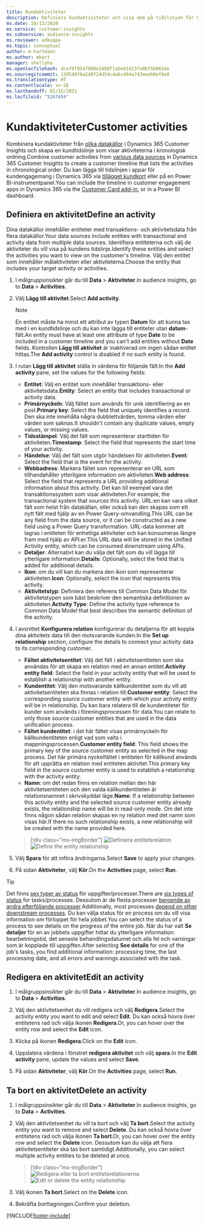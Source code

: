 ```yaml
---
title: Kundaktiviteter
description: Definiera kundaktiviteter och visa dem på tidslinjen för kunden.
ms.date: 10/13/2020
ms.service: customer-insights
ms.subservice: audience-insights
ms.reviewer: adkuppa
ms.topic: conceptual
author: m-hartmann
ms.author: mhart
manager: shellyha
ms.openlocfilehash: dcef8f0547009e1488f1abe91423fa0bf5b061de
ms.sourcegitcommit: 139548f8a2d0f24d54c4a6c404a743eeeb8ef8e0
ms.translationtype: HT
ms.contentlocale: sv-SE
ms.lasthandoff: 02/15/2021
ms.locfileid: "5267454"
---
```

# <a name="customer-activities"></a><span data-ttu-id="5057e-103">Kundaktiviteter</span><span class="sxs-lookup"><span data-stu-id="5057e-103">Customer activities</span></span>

<span data-ttu-id="5057e-104">Kombinera kundaktiviteter från [olika datakällor](data-sources.md) i Dynamics 365 Customer Insights och skapa en kundtidslinje som visar aktiviteterna i kronologisk ordning.</span><span class="sxs-lookup"><span data-stu-id="5057e-104">Combine customer activities from [various data sources](data-sources.md) in Dynamics 365 Customer Insights to create a customer timeline that lists the activities in chronological order.</span></span> <span data-ttu-id="5057e-105">Du kan lägga till tidslinjen i appar för kundengagemang i Dynamics 365 via [tillägget kundkort](customer-card-add-in.md) eller på en Power BI-instrumentpanel.</span><span class="sxs-lookup"><span data-stu-id="5057e-105">You can include the timeline in customer engagement apps in Dynamics 365 via the [Customer Card add-in](customer-card-add-in.md), or in a Power BI dashboard.</span></span>

## <a name="define-an-activity"></a><span data-ttu-id="5057e-106">Definiera en aktivitet</span><span class="sxs-lookup"><span data-stu-id="5057e-106">Define an activity</span></span>

<span data-ttu-id="5057e-107">Dina datakällor innehåller entiteter med transaktions- och aktivitetsdata från flera datakällor.</span><span class="sxs-lookup"><span data-stu-id="5057e-107">Your data sources include entities with transactional and activity data from multiple data sources.</span></span> <span data-ttu-id="5057e-108">Identifiera entiteterna och välj de aktiviteter du vill visa på kundens tidslinje.</span><span class="sxs-lookup"><span data-stu-id="5057e-108">Identify these entities and select the activities you want to view on the customer's timeline.</span></span> <span data-ttu-id="5057e-109">Välj den entitet som innehåller målaktiviteten eller aktiviteterna.</span><span class="sxs-lookup"><span data-stu-id="5057e-109">Choose the entity that includes your target activity or activities.</span></span>

1. <span data-ttu-id="5057e-110">I målgruppsinsikter går du till **Data** > **Aktiviteter**.</span><span class="sxs-lookup"><span data-stu-id="5057e-110">In audience insights, go to **Data** > **Activities**.</span></span>

1. <span data-ttu-id="5057e-111">Välj **Lägg till aktivitet**.</span><span class="sxs-lookup"><span data-stu-id="5057e-111">Select **Add activity**.</span></span>

   > [!NOTE]
   > <span data-ttu-id="5057e-112">En entitet måste ha minst ett attribut av typen **Datum** för att kunna tas med i en kundtidslinje och du kan inte lägga till entiteter utan **datum**-fält.</span><span class="sxs-lookup"><span data-stu-id="5057e-112">An entity must have at least one attribute of type **Date** to be included in a customer timeline and you can't add entities without **Date** fields.</span></span> <span data-ttu-id="5057e-113">Kontrollen **Lägg till aktivitet** är inaktiverad om ingen sådan entitet hittas.</span><span class="sxs-lookup"><span data-stu-id="5057e-113">The **Add activity** control is disabled if no such entity is found.</span></span>

1. <span data-ttu-id="5057e-114">I rutan **Lägg till aktivitet** ställa in värdena för följande fält:</span><span class="sxs-lookup"><span data-stu-id="5057e-114">In the **Add activity** pane, set the values for the following fields:</span></span>

   - <span data-ttu-id="5057e-115">**Entitet**: Välj en entitet som innehåller transaktions- eller aktivitetsdata.</span><span class="sxs-lookup"><span data-stu-id="5057e-115">**Entity**: Select an entity that includes transactional or activity data.</span></span>
   - <span data-ttu-id="5057e-116">**Primärnyckeln**: Välj fältet som används för unik identifiering av en post.</span><span class="sxs-lookup"><span data-stu-id="5057e-116">**Primary key**: Select the field that uniquely identifies a record.</span></span> <span data-ttu-id="5057e-117">Den ska inte innehålla några dubblettvärden, tomma värden eller värden som saknas.</span><span class="sxs-lookup"><span data-stu-id="5057e-117">It shouldn't contain any duplicate values, empty values, or missing values.</span></span>
   - <span data-ttu-id="5057e-118">**Tidsstämpel**: Välj det fält som representerar starttiden för aktiviteten.</span><span class="sxs-lookup"><span data-stu-id="5057e-118">**Timestamp**: Select the field that represents the start time of your activity.</span></span>
   - <span data-ttu-id="5057e-119">**Händelse**: Välj det fält som utgör händelsen för aktiviteten.</span><span class="sxs-lookup"><span data-stu-id="5057e-119">**Event**: Select the field that is the event for the activity.</span></span>
   - <span data-ttu-id="5057e-120">**Webbadress**: Markera fältet som representerar en URL som tillhandahåller ytterligare information om aktiviteten.</span><span class="sxs-lookup"><span data-stu-id="5057e-120">**Web address**: Select the field that represents a URL providing additional information about this activity.</span></span> <span data-ttu-id="5057e-121">Det kan till exempel vara det transaktionssystem som visar aktiviteten.</span><span class="sxs-lookup"><span data-stu-id="5057e-121">For example, the transactional system that sources this activity.</span></span> <span data-ttu-id="5057e-122">URL:en kan vara vilket fält som helst från datakällan, eller också kan den skapas som ett nytt fält med hjälp av en Power Query-omvandling.</span><span class="sxs-lookup"><span data-stu-id="5057e-122">This URL can be any field from the data source, or it can be constructed as a new field using a Power Query transformation.</span></span> <span data-ttu-id="5057e-123">URL-data kommer att lagras i entiteten för enhetliga aktiviteter och kan konsumeras längre fram med hjälp av API:er.</span><span class="sxs-lookup"><span data-stu-id="5057e-123">This URL data will be stored in the Unified Activity entity, which can be consumed downstream using APIs.</span></span>
   - <span data-ttu-id="5057e-124">**Detaljer**: Alternativt kan du välja det fält som du vill lägga till ytterligare information.</span><span class="sxs-lookup"><span data-stu-id="5057e-124">**Details**: Optionally, select the field that is added for additional details.</span></span>
   - <span data-ttu-id="5057e-125">**Ikon**: om du vill kan du markera den ikon som representerar aktiviteten.</span><span class="sxs-lookup"><span data-stu-id="5057e-125">**Icon**: Optionally, select the icon that represents this activity.</span></span>
   - <span data-ttu-id="5057e-126">**Aktivitetstyp**: Definiera den referens till Common Data Model för aktivitetstypen som bäst beskriver den semantiska definitionen av aktiviteten.</span><span class="sxs-lookup"><span data-stu-id="5057e-126">**Activity Type**: Define the activity type reference to Common Data Model that best describes the semantic definition of the activity.</span></span>

1. <span data-ttu-id="5057e-127">I avsnittet **Konfigurera relation** konfigurerar du detaljerna för att koppla dina aktivitets data till den motsvarande kunden.</span><span class="sxs-lookup"><span data-stu-id="5057e-127">In the **Set up relationship** section, configure the details to connect your activity data to its corresponding customer.</span></span>

    - <span data-ttu-id="5057e-128">**Fältet aktivitetsentitet**: Välj det fält i aktivitetsentiteten som ska användas för att skapa en relation med en annan entitet.</span><span class="sxs-lookup"><span data-stu-id="5057e-128">**Activity entity field**: Select the field in your activity entity that will be used to establish a relationship with another entity.</span></span>
    - <span data-ttu-id="5057e-129">**Kundentitet**: Välj den motsvarande källkundentitet som du vill att aktivitetsentiteten ska finnas i relation till.</span><span class="sxs-lookup"><span data-stu-id="5057e-129">**Customer entity**: Select the corresponding source customer entity with which your activity entity will be in relationship.</span></span> <span data-ttu-id="5057e-130">Du kan bara relatera till de kundentiteter för kunder som används i föreningsprocessen för data.</span><span class="sxs-lookup"><span data-stu-id="5057e-130">You can relate to only those source customer entities that are used in the data unification process.</span></span>
    - <span data-ttu-id="5057e-131">**Fältet kundentitet**: i det här fältet visas primärnyckeln för källkundentiteten enligt vad som valts i mappningsprocessen.</span><span class="sxs-lookup"><span data-stu-id="5057e-131">**Customer entity field**: This field shows the primary key of the source customer entity as selected in the map process.</span></span> <span data-ttu-id="5057e-132">Det här primära nyckelfältet i entiteten för källkund används för att upprätta en relation med entiteten aktivitet.</span><span class="sxs-lookup"><span data-stu-id="5057e-132">This primary key field in the source customer entity is used to establish a relationship with the activity entity.</span></span>
    - <span data-ttu-id="5057e-133">**Namn**: om det redan finns en relation mellan den här aktivitetsentiteten och den valda källkundentiteten är relationsnamnet i skrivskyddat läge.</span><span class="sxs-lookup"><span data-stu-id="5057e-133">**Name**: If a relationship between this activity entity and the selected source customer entity already exists, the relationship name will be in read-only mode.</span></span> <span data-ttu-id="5057e-134">Om det inte finns någon sådan relation skapas en ny relation med det namn som visas här.</span><span class="sxs-lookup"><span data-stu-id="5057e-134">If there no such relationship exists, a new relationship will be created with the name provided here.</span></span>
   
   > [!div class="mx-imgBorder"]
   > <span data-ttu-id="5057e-135">![Definiera entitetsrelation](media/activities-entities-define.png "Definiera entitetsrelation")</span><span class="sxs-lookup"><span data-stu-id="5057e-135">![Define the entity relationship](media/activities-entities-define.png "Define the entity relationship")</span></span>

1. <span data-ttu-id="5057e-136">Välj **Spara** för att införa ändringarna.</span><span class="sxs-lookup"><span data-stu-id="5057e-136">Select **Save** to apply your changes.</span></span>

1. <span data-ttu-id="5057e-137">På sidan **Aktiviteter**, välj **Kör**.</span><span class="sxs-lookup"><span data-stu-id="5057e-137">On the **Activities** page, select **Run**.</span></span>

> [!TIP]
> <span data-ttu-id="5057e-138">Det finns [sex typer av status](system.md#status-types) för uppgifter/processer.</span><span class="sxs-lookup"><span data-stu-id="5057e-138">There are [six types of status](system.md#status-types) for tasks/processes.</span></span> <span data-ttu-id="5057e-139">Dessutom är de flesta processer [beroende av andra efterföljande processer](system.md#refresh-policies).</span><span class="sxs-lookup"><span data-stu-id="5057e-139">Additionally, most processes [depend on other downstream processes](system.md#refresh-policies).</span></span> <span data-ttu-id="5057e-140">Du kan välja status för en process om du vill visa information om förloppet för hela jobbet.</span><span class="sxs-lookup"><span data-stu-id="5057e-140">You can select the status of a process to see details on the progress of the entire job.</span></span> <span data-ttu-id="5057e-141">När du har valt **Se detaljer** för en av jobbets uppgifter hittar du ytterligare information: bearbetningstid, det senaste behandlingsdatumet och alla fel och varningar som är kopplade till uppgiften.</span><span class="sxs-lookup"><span data-stu-id="5057e-141">After selecting **See details** for one of the job's tasks, you find additional information: processing time, the last processing date, and all errors and warnings associated with the task.</span></span>

## <a name="edit-an-activity"></a><span data-ttu-id="5057e-142">Redigera en aktivitet</span><span class="sxs-lookup"><span data-stu-id="5057e-142">Edit an activity</span></span>

1. <span data-ttu-id="5057e-143">I målgruppsinsikter går du till **Data** > **Aktiviteter**.</span><span class="sxs-lookup"><span data-stu-id="5057e-143">In audience insights, go to **Data** > **Activities**.</span></span>

2. <span data-ttu-id="5057e-144">Välj den aktivitetsenhet du vill redigera och välj **Redigera**.</span><span class="sxs-lookup"><span data-stu-id="5057e-144">Select the activity entity you want to edit and select **Edit**.</span></span> <span data-ttu-id="5057e-145">Du kan också hovra över entitetens rad och välja ikonen **Redigera**.</span><span class="sxs-lookup"><span data-stu-id="5057e-145">Or, you can hover over the entity row and select the **Edit** icon.</span></span>

3. <span data-ttu-id="5057e-146">Klicka på ikonen **Redigera**.</span><span class="sxs-lookup"><span data-stu-id="5057e-146">Click on the **Edit** icon.</span></span>

4. <span data-ttu-id="5057e-147">Uppdatera värdena i fönstret **redigera aktivitet** och välj **spara**.</span><span class="sxs-lookup"><span data-stu-id="5057e-147">In the **Edit activity** pane, update the values and select **Save**.</span></span>

5. <span data-ttu-id="5057e-148">På sidan **Aktiviteter**, välj **Kör**.</span><span class="sxs-lookup"><span data-stu-id="5057e-148">On the **Activities** page, select **Run**.</span></span>

## <a name="delete-an-activity"></a><span data-ttu-id="5057e-149">Ta bort en aktivitet</span><span class="sxs-lookup"><span data-stu-id="5057e-149">Delete an activity</span></span>

1. <span data-ttu-id="5057e-150">I målgruppsinsikter går du till **Data** > **Aktiviteter**.</span><span class="sxs-lookup"><span data-stu-id="5057e-150">In audience insights, go to **Data** > **Activities**.</span></span>

2. <span data-ttu-id="5057e-151">Välj den aktivitetsenhet du vill ta bort och välj **Ta bort**.</span><span class="sxs-lookup"><span data-stu-id="5057e-151">Select the activity entity you want to remove and select **Delete**.</span></span> <span data-ttu-id="5057e-152">Du kan också hovra över entitetens rad och välja ikonen **Ta bort**.</span><span class="sxs-lookup"><span data-stu-id="5057e-152">Or, you can hover over the entity row and select the **Delete** icon.</span></span> <span data-ttu-id="5057e-153">Dessutom kan du välja att flera aktivitetsentiteter ska tas bort samtidigt.</span><span class="sxs-lookup"><span data-stu-id="5057e-153">Additionally, you can select multiple activity entities to be deleted at once.</span></span>
   > [!div class="mx-imgBorder"]
   > <span data-ttu-id="5057e-154">![Redigera eller ta bort entitetsrelationerna](media/activities-entities-edit-delete.png "Redigera eller ta bort entitetsrelationerna")</span><span class="sxs-lookup"><span data-stu-id="5057e-154">![Edit or delete the entity relationship](media/activities-entities-edit-delete.png "Edit or delete the entity relationship")</span></span>

3. <span data-ttu-id="5057e-155">Välj ikonen **Ta bort**.</span><span class="sxs-lookup"><span data-stu-id="5057e-155">Select on the **Delete** icon.</span></span>

4. <span data-ttu-id="5057e-156">Bekräfta borttagningen.</span><span class="sxs-lookup"><span data-stu-id="5057e-156">Confirm your deletion.</span></span>


[!INCLUDE[footer-include](../includes/footer-banner.md)]